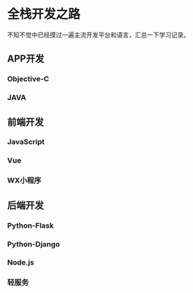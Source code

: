 # 全栈开发之路


不知不觉中已经摸过一遍主流开发平台和语言，汇总一下学习记录。


## APP开发

### Objective-C

### JAVA

## 前端开发

### JavaScript

### Vue

### WX小程序

## 后端开发

### Python-Flask

### Python-Django

### Node.js

### 轻服务

